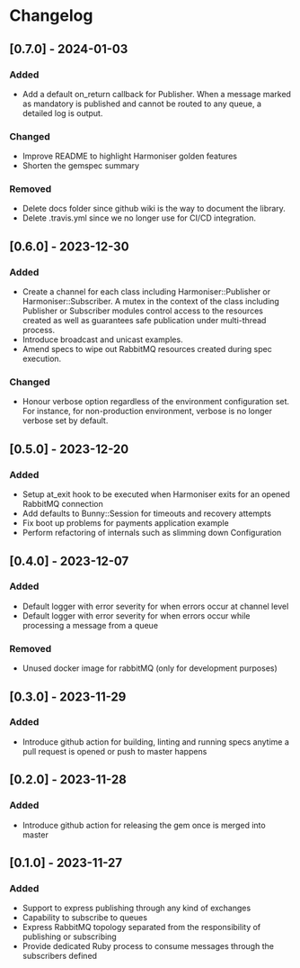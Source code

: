 # Changelog

## [0.7.0] - 2024-01-03

### Added
- Add a default on_return callback for Publisher. When a message marked as mandatory is published and cannot be routed to any queue, a detailed log is output.

### Changed
- Improve README to highlight Harmoniser golden features
- Shorten the gemspec summary

### Removed
- Delete docs folder since github wiki is the way to document the library.
- Delete .travis.yml since we no longer use for CI/CD integration.

## [0.6.0] - 2023-12-30

### Added
- Create a channel for each class including Harmoniser::Publisher or Harmoniser::Subscriber. A mutex in the context of the class including Publisher or Subscriber modules control access to the resources created as well as guarantees safe publication under multi-thread process.
- Introduce broadcast and unicast examples.
- Amend specs to wipe out RabbitMQ resources created during spec execution.

### Changed
- Honour verbose option regardless of the environment configuration set. For instance, for non-production environment, verbose is no longer verbose set by default.

## [0.5.0] - 2023-12-20

### Added
- Setup at_exit hook to be executed when Harmoniser exits for an opened RabbitMQ connection
- Add defaults to Bunny::Session for timeouts and recovery attempts
- Fix boot up problems for payments application example
- Perform refactoring of internals such as slimming down Configuration

## [0.4.0] - 2023-12-07

### Added
- Default logger with error severity for when errors occur at channel level
- Default logger with error severity for when errors occur while processing a message from a queue

### Removed
- Unused docker image for rabbitMQ (only for development purposes)

## [0.3.0] - 2023-11-29

### Added

- Introduce github action for building, linting and running specs anytime a pull request is opened or push to master happens

## [0.2.0] - 2023-11-28

### Added

- Introduce github action for releasing the gem once is merged into master

## [0.1.0] - 2023-11-27

### Added

- Support to express publishing through any kind of exchanges
- Capability to subscribe to queues
- Express RabbitMQ topology separated from the responsibility of publishing or subscribing
- Provide dedicated Ruby process to consume messages through the subscribers defined
